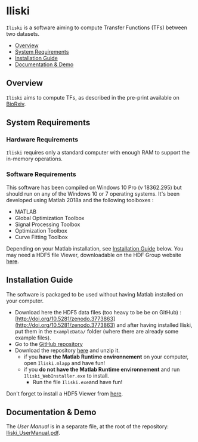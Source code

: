 # Iliski

`Iliski` is a software aiming to compute Transfer Functions (TFs) between two datasets.

- [Overview](#overview)
- [System Requirements](#system-requirements)
- [Installation Guide](#installation-guide)
- [Documentation & Demo](#documentation-demo)

## Overview
`Iliski` aims to compute TFs, as described in the pre-print available on [BioRxiv](https://doi.org/10.1101/2020.12.21.423764). 


## System Requirements
### Hardware Requirements
`Iliski` requires only a standard computer with enough RAM to support the in-memory operations.
### Software Requirements
This software has been compiled on Windows 10 Pro (v 18362.295) but should run on any of the Windows 10 or 7 operating systems.
It's been developed using Matlab 2018a and the following toolboxes :
+ MATLAB 
+ Global Optimization Toolbox
+ Signal Processing Toolbox
+ Optimization Toolbox
+ Curve Fitting Toolbox

Depending on your Matlab installation, see [Installation Guide](#installation-guide) below.
You may need a HDF5 file Viewer, downloadable on the HDF Group website [here](https://www.hdfgroup.org/downloads/hdfview).

## Installation Guide
The software is packaged to be used without having Matlab installed on your computer. 

+ Download here the HDF5 data files (too heavy to be be on GitHub) : [http://doi.org/10.5281/zenodo.3773863](http://doi.org/10.5281/zenodo.3773863) and after having installed Iliski, put them in the `ExampleData/` folder (where there are already some example files).
+ Go to the [GitHub repository](https://github.com/alike-aydin/Iliski/) 
+ Download the repository [here](https://github.com/alike-aydin/Iliski/archive/refs/heads/master.zip) and unzip it. 
    + if you **have the Matlab Runtime environnement** on your computer, open `Iliski.mlapp` and have fun!
  + if you **do not have the Matlab Runtime environnement** and run `Iliski_WebInstaller.exe` to install.
    + Run the file `Iliski.exe`and have fun!

Don't forget to install a HDF5 Viewer from [here](https://www.hdfgroup.org/downloads/hdfview).

## Documentation & Demo
The *User Manual* is in a separate file, at the root of the repository: [Iliski_UserManual.pdf](https://raw.githubusercontent.com/alike-aydin/Iliski/master/Iliski_User_Manual.pdf). 



